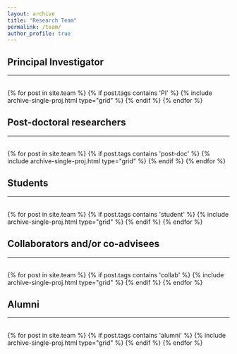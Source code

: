 ```yaml
---
layout: archive
title: "Research Team"
permalink: /team/
author_profile: true
---
```


<hr-bold>
<h2>Principal Investigator</h2>
<hr><br>
<div class="grid">
<div class="wrapper">
  {% for post in site.team %}
    {% if post.tags contains 'PI' %}
      {% include archive-single-proj.html type="grid" %}
    {% endif %}
  {% endfor %}
</div>
</div>


<hr-bold>
<h2>Post-doctoral researchers</h2>
<hr><br>
<div class="grid">
<div class="wrapper">
  {% for post in site.team %}
    {% if post.tags contains 'post-doc' %}
      {% include archive-single-proj.html type="grid" %}
    {% endif %}
  {% endfor %}
  </div>
  </div>


<hr-bold>
<h2>Students</h2>
<hr><br>
<div class="grid">
<div class="wrapper">
  {% for post in site.team %}
    {% if post.tags contains 'student' %}
      {% include archive-single-proj.html type="grid" %}
    {% endif %}
  {% endfor %}
</div>
</div>

<hr-bold>
<h2>Collaborators and/or co-advisees</h2>
<hr><br>
<div class="grid">
<div class="wrapper">
  {% for post in site.team %}
    {% if post.tags contains 'collab' %}
      {% include archive-single-proj.html type="grid" %}
    {% endif %}
  {% endfor %}
</div>
</div>


<hr-bold>
<h2>Alumni</h2>
<hr><br>
<div class="grid">
<div class="wrapper">
  {% for post in site.team %}
    {% if post.tags contains 'alumni' %}
      {% include archive-single-proj.html type="grid" %}
    {% endif %}
  {% endfor %}
</div>
</div>

